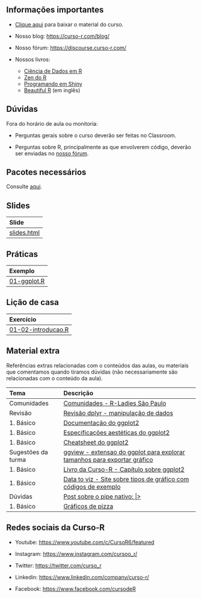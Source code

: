 
<!-- README.md is generated from README.Rmd. Please edit that file -->

## Informações importantes

- [Clique
  aqui](https://curso-r.github.io/202303-visualizacao/materiais/material_do_curso.zip)
  para baixar o material do curso.

- Nosso blog: <https://curso-r.com/blog/>

- Nosso fórum: <https://discourse.curso-r.com/>

- Nossos livros:

  - [Ciência de Dados em R](https://livro.curso-r.com/)
  - [Zen do R](https://curso-r.github.io/zen-do-r/)
  - [Programando em Shiny](https://programando-em-shiny.curso-r.com/)
  - [Beautiful R](https://curso-r.github.io/beautiful-r/) (em inglês)

## Dúvidas

Fora do horário de aula ou monitoria:

- Perguntas gerais sobre o curso deverão ser feitas no Classroom.

- Perguntas sobre R, principalmente as que envolverem código, deverão
  ser enviadas no [nosso fórum](https://discourse.curso-r.com/).

## Pacotes necessários

Consulte
[aqui](https://github.com/curso-r/main-visualizacao#pacotes-necess%C3%A1rios).

## Slides

| Slide                                                                                     |
|:------------------------------------------------------------------------------------------|
| [slides.html](https://curso-r.github.io/202303-visualizacao/materiais/slides/slides.html) |

## Práticas

| Exemplo                                                                           |
|:----------------------------------------------------------------------------------|
| [01-ggplot.R](https://curso-r.github.io/202303-visualizacao/praticas/01-ggplot.R) |

## Lição de casa

| Exercício                                                                                                   |
|:------------------------------------------------------------------------------------------------------------|
| [01-02-introducao.R](https://curso-r.github.io/202303-visualizacao/materiais/exercicios/01-02-introducao.R) |

## Material extra

Referências extras relacionadas com o conteúdos das aulas, ou materiais
que comentamos quando tiramos dúvidas (não necessariamente são
relacionadas com o conteúdo da aula).

| Tema               | Descrição                                                                                                   |
|:-------------------|:------------------------------------------------------------------------------------------------------------|
| Comunidades        | [Comunidades - R-Ladies São Paulo](https://rladies-sp.org/posts/2023-01-evento-oficina-intro-R/)            |
| Revisão            | [Revisão dplyr - manipulação de dados](https://livro.curso-r.com/7-2-dplyr.html)                            |
| 1\. Básico         | [Documentação do ggplot2](https://ggplot2.tidyverse.org/reference/index.html)                               |
| 1\. Básico         | [Especificações aestéticas do ggplot2](https://ggplot2.tidyverse.org/articles/ggplot2-specs.html)           |
| 1\. Básico         | [Cheatsheet do ggplot2](https://github.com/rstudio/cheatsheets/blob/main/data-visualization-2.1.pdf)        |
| Sugestões da turma | [ggview - extensao do ggplot para explorar tamanhos para exportar gráfico](https://github.com/idmn/ggview)  |
| 1\. Básico         | [Livro da Curso-R - Capítulo sobre ggplot2](https://livro.curso-r.com/8-1-o-pacote-ggplot2.html)            |
| 1\. Básico         | [Data to viz - Site sobre tipos de gráfico com códigos de exemplo](https://www.data-to-viz.com/)            |
| Dúvidas            | [Post sobre o pipe nativo: \|\>](https://beamilz.com/posts/2021-05-18-experimentando-o-r-410/pt/index.html) |
| 1\. Básico         | [Gráficos de pizza](https://forum.abj.org.br/t/graficos-de-pizza-sao-ruins/41)                              |

## Redes sociais da Curso-R

- Youtube: <https://www.youtube.com/c/CursoR6/featured>

- Instagram: <https://www.instagram.com/cursoo_r/>

- Twitter: <https://twitter.com/curso_r>

- Linkedin: <https://www.linkedin.com/company/curso-r/>

- Facebook: <https://www.facebook.com/cursodeR>
